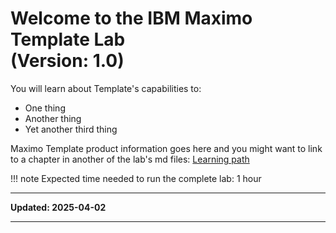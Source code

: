 # Welcome to the IBM Maximo Template Lab<br>(Version: 1.0)
You will learn about Template's capabilities to:

* One thing
* Another thing
* Yet another third thing

Maximo Template product information goes here and you might want to link to a chapter in another of the lab's md files:
[Learning path](getting_started.md#learning-paths-if-such-exists)

!!! note
    Expected time needed to run the complete lab: 1 hour

---

**Updated: 2025-04-02**

---